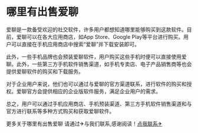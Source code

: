 # 哪里有出售爱聊

爱聊是一款备受欢迎的社交软件，许多用户都想知道哪里能够购买到这款软件。目前，爱聊可以在各大应用商店，如App Store、Google Play等平台进行购买。用户可以直接在手机应用商店中搜索“爱聊”并下载安装即可。

此外，一些手机品牌也会预装爱聊软件，用户购买这些手机时便可以直接使用爱聊。此外，一些第三方手机软件销售渠道，如手机专卖店、电子产品销售商等也会提供爱聊软件的购买和下载服务。

对于企业用户来说，他们也可以通过与爱聊的官方渠道联系，进行软件的购买和授权。爱聊官方会提供相应的企业版软件服务，满足企业用户的需求。

总之，用户可以通过手机应用商店、手机预装渠道、第三方手机软件销售渠道和与官方进行联系等多种方式购买和获取爱聊软件。

更多关于哪里有出售爱聊 请通过✈与我们联系,感谢阅读！[点我联系✈](https://file.G208.com)
